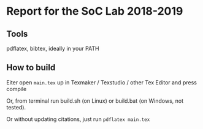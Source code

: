 # Report for the SoC Lab 2018-2019

## Tools
pdflatex, bibtex, ideally in your PATH 

## How to build
Eiter open `main.tex` up in Texmaker / Texstudio / other Tex Editor and press compile

Or, from terminal run build.sh (on Linux) or build.bat (on Windows, not tested).

Or without updating citations, just run `pdflatex main.tex`
